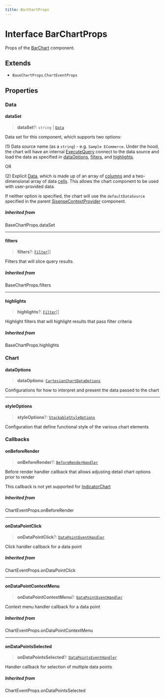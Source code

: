 ```yaml
---
title: BarChartProps
---
```


# Interface BarChartProps

Props of the [BarChart](../functions/function.BarChart.md) component.

## Extends

- `BaseChartProps`.`ChartEventProps`

## Properties

### Data

#### dataSet

> **dataSet**?: `string` \| [`Data`](../../sdk-data/interfaces/interface.Data.md)

Data set for this component, which supports two options:

(1) Data source name (as a `string`) - e.g. `Sample ECommerce`. Under the hood,
the chart will have an internal [ExecuteQuery](../functions/function.ExecuteQuery.md) connect to the data source
and load the data as specified in [dataOptions](interface.BarChartProps.md#dataoptions), [filters](interface.BarChartProps.md#filters), and [highlights](interface.BarChartProps.md#highlights).

OR

(2) Explicit [Data](../../sdk-data/interfaces/interface.Data.md), which is made up of
an array of [columns](../../sdk-data/interfaces/interface.Column.md)
and a two-dimensional array of data [cells](../../sdk-data/interfaces/interface.Cell.md).
This allows the chart component to be used
with user-provided data.

If neither option is specified,
the chart will use the `defaultDataSource` specified in the parent [SisenseContextProvider](../functions/function.SisenseContextProvider.md) component.

##### Inherited from

BaseChartProps.dataSet

***

#### filters

> **filters**?: [`Filter`](../../sdk-data/interfaces/interface.Filter.md)[]

Filters that will slice query results

##### Inherited from

BaseChartProps.filters

***

#### highlights

> **highlights**?: [`Filter`](../../sdk-data/interfaces/interface.Filter.md)[]

Highlight filters that will highlight results that pass filter criteria

##### Inherited from

BaseChartProps.highlights

### Chart

#### dataOptions

> **dataOptions**: [`CartesianChartDataOptions`](interface.CartesianChartDataOptions.md)

Configurations for how to interpret and present the data passed to the chart

***

#### styleOptions

> **styleOptions**?: [`StackableStyleOptions`](interface.StackableStyleOptions.md)

Configuration that define functional style of the various chart elements

### Callbacks

#### onBeforeRender

> **onBeforeRender**?: [`BeforeRenderHandler`](../type-aliases/type-alias.BeforeRenderHandler.md)

Before render handler callback that allows adjusting
detail chart options prior to render

This callback is not yet supported for [IndicatorChart](../functions/function.IndicatorChart.md)

##### Inherited from

ChartEventProps.onBeforeRender

***

#### onDataPointClick

> **onDataPointClick**?: [`DataPointEventHandler`](../type-aliases/type-alias.DataPointEventHandler.md)

Click handler callback for a data point

##### Inherited from

ChartEventProps.onDataPointClick

***

#### onDataPointContextMenu

> **onDataPointContextMenu**?: [`DataPointEventHandler`](../type-aliases/type-alias.DataPointEventHandler.md)

Context menu handler callback for a data point

##### Inherited from

ChartEventProps.onDataPointContextMenu

***

#### onDataPointsSelected

> **onDataPointsSelected**?: [`DataPointsEventHandler`](../type-aliases/type-alias.DataPointsEventHandler.md)

Handler callback for selection of multiple data points

##### Inherited from

ChartEventProps.onDataPointsSelected
